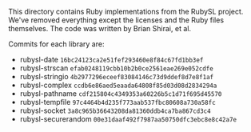 This directory contains Ruby implementations from the RubySL project. We've
removed everything except the licenses and the Ruby files themselves. The code
was written by Brian Shirai, et al.

Commits for each library are:

* rubysl-date `16bc24123ca2e51fef293460e8f84c67fd1bb3ef`
* rubysl-strscan `efab0248119cbb10b2b0ce2561eae269e052cdfe`
* rubysl-stringio `4b2977296eceef83084146c73d9ddef8d7e8f1af`
* rubysl-complex `ccdb6e86aed5eaada64808f85d03d08d2834294a`
* rubysl-pathname `cdf215804c4349353a60226b5c1d71f695d45570`
* rubysl-tempfile `97c4464b4d235f773aab537fbc80608a730a58fc`
* rubysl-socket `3a8c965b36643208da81360ddb4ca7ba867cd3c4`
* rubysl-securerandom `00e31daaf492f7987aa50750dfc3ebc8e8c42a7e`
